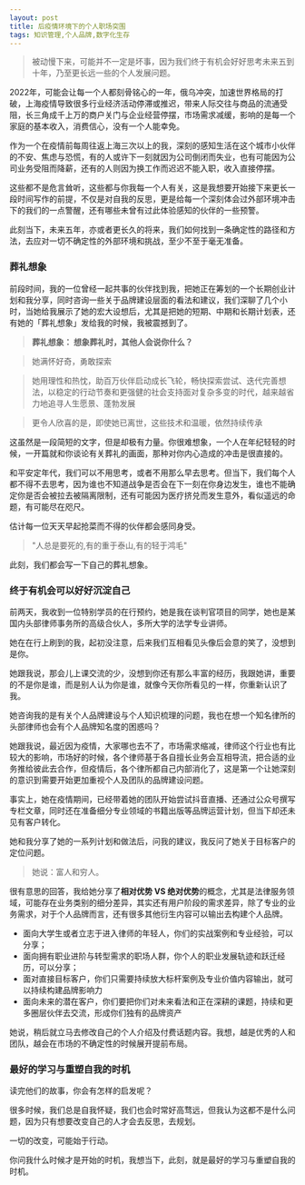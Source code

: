 ```yaml
---
layout: post
title: 后疫情环境下的个人职场突围
tags: 知识管理,个人品牌,数字化生存
---
```


> 被动慢下来，可能并不一定是坏事，因为我们终于有机会好好思考未来五到十年，乃至更长远一些的个人发展问题。

2022年，可能会让每一个人都刻骨铭心的一年，俄乌冲突，加速世界格局的打破，上海疫情导致很多行业经济活动停滞或推迟，带来人际交往与商品的流通受阻，长三角成千上万的商户关门与企业经营停摆，市场需求减缓，影响的是每一个家庭的基本收入，消费信心，没有一个人能幸免。

作为一个在疫情前每周往返上海三次以上的我，深刻的感知生活在这个城市小伙伴的不安、焦虑与恐慌，有的人或许下一刻就因为公司倒闭而失业，也有可能因为公司业务受阻而降薪，还有的人则因为换工作而迟迟不能入职，收入直接停摆。

这些都不是危言耸听，这些都与你我每一个人有关，这是我想要开始接下来更长一段时间写作的前提，不仅是对自我的反思，更是给每一个深刻体会过外部环境冲击下的我们的一点警醒，还有哪些未曾有过此体验感知的伙伴的一些预警。

此刻当下，未来五年，亦或者更长久的将来，我们如何找到一条确定性的路径和方法，去应对一切不确定性的外部环境和挑战，至少不至于毫无准备。

### 葬礼想象
前段时间，我的一位曾经一起共事的伙伴找到我，把她正在筹划的一个长期创业计划和我分享，同时咨询一些关于品牌建设层面的看法和建议，我们深聊了几个小时，当她给我展示了她的宏大设想后，尤其是把她的短期、中期和长期计划表，还有她的「葬礼想象」发给我的时候，我被震撼到了。

>**葬礼想象： 想象葬礼时，其他人会说你什么？**

> 她满怀好奇，勇敢探索 

> 她用理性和热忱，助百万伙伴启动成长飞轮，畅快探索尝试、迭代完善想法，以稳定的行动节奏和更强健的社会支持面对复杂多变的时代，越来越省力地追寻人生愿景、蓬勃发展 

> 更令人欣喜的是，即使她已离世，这些技术和温暖，依然持续传承

这虽然是一段简短的文字，但是却极有力量。你很难想象，一个人在年纪轻轻的时候，一开篇就和你谈论有关葬礼的画面，那种对你内心造成的冲击是很直接的。

和平安定年代，我们可以不用思考，或者不用那么早去思考。但当下，我们每个人都不得不去思考，因为谁也不知道战争是否会在下一刻在你身边发生，谁也不能确定你是否会被拉去被隔离限制，还有可能因为医疗挤兑而发生意外，看似遥远的命题，有可能尽在咫尺。

估计每一位天天早起抢菜而不得的伙伴都会感同身受。

>"人总是要死的,有的重于泰山,有的轻于鸿毛"

此刻，我们都会写一下自己的葬礼想象。


### 终于有机会可以好好沉淀自己
前两天，我收到一位特别学员的在行预约，她是我在谈判官项目的同学，她也是某国内头部律师事务所的高级合伙人，多所大学的法学专业讲师。

她在在行上刷到的我，起初没注意，后来我们互相看见头像后会意的笑了，没想到是你。

她跟我说，那会儿上课交流的少，没想到你还有那么丰富的经历，我跟她讲，重要的不是你是谁，而是别人认为你是谁，就像今天你所看见的一样，你重新认识了我。

她咨询我的是有关个人品牌建设与个人知识梳理的问题，我也在想一个知名律所的头部律师也会有个人品牌知名度的困惑吗？

她跟我说，最近因为疫情，大家哪也去不了，市场需求缩减，律师这个行业也有比较大的影响，市场好的时候，各个律师基于各自擅长业务会互相导流，把合适的业务推给彼此去合作，但疫情后，各个律所都自己内部消化了，这是第一个让她深刻的意识到需要开始更加重视个人及团队的品牌建设问题。

事实上，她在疫情期间，已经带着她的团队开始尝试抖音直播、还通过公众号撰写专栏文章，同时还在准备细分专业领域的书籍出版等品牌运营计划，但当下却还未见有客户转化。

她和我分享了她的一系列计划和做法后，问我的建议，我反问了她关于目标客户的定位问题。

>她说：富人和穷人。

很有意思的回答，我给她分享了**相对优势 VS 绝对优势**的概念，尤其是法律服务领域，可能存在业务类别的细分差异，其实还有用户阶段的需求差异，除了专业的业务需求，对于个人品牌而言，还有很多其他衍生内容可以输出去构建个人品牌。

* 面向大学生或者立志于进入律师的年轻人，你们的实战案例和专业经验，可以分享；
* 面向拥有职业进阶与转型需求的职场人群，你个人的职业发展轨迹和跃迁经历，可以分享；
* 面对直接目标客户，你们只需要持续放大标杆案例及专业价值内容输出，就可以持续构建品牌影响力
* 面向未来的潜在客户，你们要把你们对未来看法和正在深耕的课题，持续和更多圈层伙伴去交流，形成你们独有的品牌资产

她说，稍后就立马去修改自己的个人介绍及付费话题内容。我想，越是优秀的人和团队，越会在市场的不确定性的时候展开提前布局。


### 最好的学习与重塑自我的时机
读完他们的故事，你会有怎样的启发呢？

很多时候，我们总是自我怀疑，我们也会时常好高骛远，但我认为这都不是什么问题，因为只有想要改变自己的人才会去反思，去规划。

一切的改变，可能始于行动。

你问我什么时候才是开始的时机，我想当下，此刻，就是最好的学习与重塑自我的时机。





